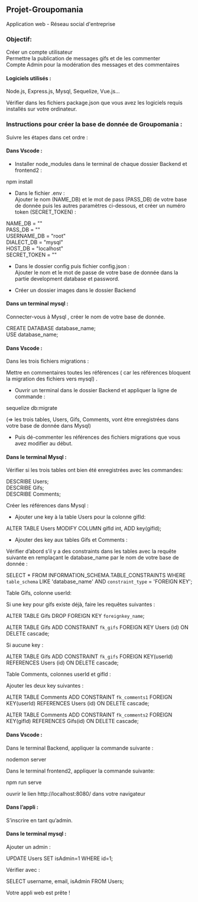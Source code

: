 ## Projet-Groupomania

Application web - Réseau social d'entreprise

### Objectif:

Créer un compte utilisateur  
Permettre la publication de messages gifs et de les commenter  
Compte Admin pour la modération des messages et des commentaires

#### Logiciels utilisés :
Node.js, Express.js, Mysql, Sequelize, Vue.js…

Vérifier dans les fichiers package.json que vous avez les logiciels requis installés sur votre ordinateur.

### Instructions pour créer la base de donnée de Groupomania :

Suivre les étapes dans cet ordre :

#### Dans Vscode :

- Installer node_modules dans le terminal de chaque dossier Backend et frontend2 :  

npm install

- Dans le fichier .env :  
Ajouter le nom (NAME_DB) et le mot de pass (PASS_DB) de votre base de donnée puis les autres paramètres ci-dessous, et créer un numéro token (SECRET_TOKEN) :

NAME_DB = ""  
PASS_DB = ""  
USERNAME_DB = "root"  
DIALECT_DB = "mysql"  
HOST_DB = "localhost"  
SECRET_TOKEN = ""

- Dans le dossier config puis fichier config.json :  
Ajouter le nom et le mot de passe de votre base de donnée dans la partie development database et password.

- Créer un dossier images dans le dossier Backend

#### Dans un terminal mysql :

Connecter-vous à Mysql , créer le nom de votre base de donnée.

CREATE DATABASE database_name;  
USE database_name;

#### Dans Vscode :

Dans les trois fichiers migrations :

Mettre en commentaires toutes les références 
( car les références bloquent la migration des fichiers vers mysql) .

- Ouvrir un terminal dans le dossier Backend et appliquer la ligne de commande  :  

sequelize db:migrate
  
(=> les trois tables, Users, Gifs, Comments, vont être enregistrées dans votre base de donnée dans Mysql)

- Puis dé-commenter les références des fichiers migrations que vous avez modifier au début.

#### Dans le terminal Mysql :

Vérifier si les trois tables ont bien été enregistrées avec les commandes:

DESCRIBE Users;  
DESCRIBE Gifs;  
DESCRIBE Comments;  

Créer les références dans Mysql :

-  Ajouter une key à la table Users pour la colonne gifId: 

ALTER TABLE Users MODIFY COLUMN gifId int, ADD key(gifId);  

-  Ajouter des key aux tables Gifs et Comments :

Vérifier d’abord s’il y a des constraints dans les tables avec la requête suivante en 
remplaçant le database_name par le nom de votre base de donnée :   

SELECT * FROM INFORMATION_SCHEMA.TABLE_CONSTRAINTS WHERE `table_schema` LIKE 'database_name' AND `constraint_type` = 'FOREIGN KEY';

Table Gifs, colonne userId:

Si une key pour gifs existe déjà, faire les requêtes suivantes :

ALTER TABLE Gifs DROP FOREIGN KEY `foreignkey_name`;   

ALTER TABLE Gifs ADD CONSTRAINT `fk_gifs` FOREIGN KEY Users (id) ON DELETE cascade;

Si aucune key :

ALTER TABLE Gifs ADD CONSTRAINT `fk_gifs` FOREIGN KEY(userId) REFERENCES Users (id) ON DELETE cascade;

Table Comments, colonnes userId et gifId :

Ajouter les deux key suivantes :

ALTER TABLE Comments ADD CONSTRAINT `fk_comments1` FOREIGN KEY(userId) REFERENCES Users (id) ON DELETE cascade;

ALTER TABLE Comments ADD CONSTRAINT `fk_comments2` FOREIGN KEY(gifId) REFERENCES Gifs(id) ON DELETE cascade;

#### Dans Vscode :

Dans le terminal Backend, appliquer la commande suivante :

nodemon server

Dans le terminal frontend2, appliquer la commande suivante:  

npm run serve

ouvrir le lien http://localhost:8080/ dans votre navigateur


#### Dans l’appli : 

S’inscrire en tant qu’admin.

#### Dans le terminal mysql :

Ajouter un admin :

UPDATE Users SET isAdmin=1 WHERE id=1;

Vérifier avec :  

SELECT username, email, isAdmin FROM Users;


Votre appli web est prête !
